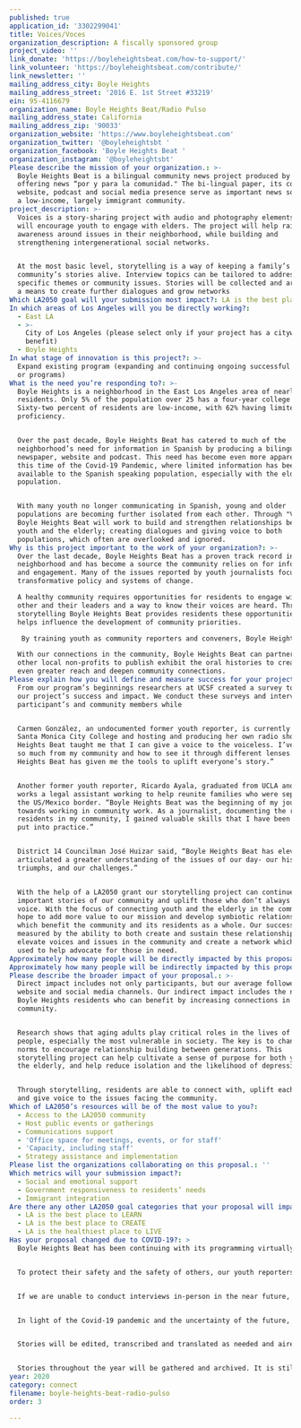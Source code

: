 ```yaml
---
published: true
application_id: '3302299041'
title: Voices/Voces
organization_description: A fiscally sponsored group
project_video: ''
link_donate: 'https://boyleheightsbeat.com/how-to-support/'
link_volunteer: 'https://boyleheightsbeat.com/contribute/'
link_newsletter: ''
mailing_address_city: Boyle Heights
mailing_address_street: '2016 E. 1st Street #33219'
ein: 95-4116679
organization_name: Boyle Heights Beat/Radio Pulso
mailing_address_state: California
mailing_address_zip: '90033'
organization_website: 'https://www.boyleheightsbeat.com'
organization_twitter: '@boyleheightsbt '
organization_facebook: 'Boyle Heights Beat '
organization_instagram: '@boyleheightsbt'
Please describe the mission of your organization.: >-
  Boyle Heights Beat is a bilingual community news project produced by youth,
  offering news “por y para la comunidad." The bi-lingual paper, its companion
  website, podcast and social media presence serve as important news sources in
  a low-income, largely immigrant community.
project_description: >-
  Voices is a story-sharing project with audio and photography elements which
  will encourage youth to engage with elders. The project will help raise
  awareness around issues in their neighborhood, while building and
  strengthening intergenerational social networks.


  At the most basic level, storytelling is a way of keeping a family’s or a
  community’s stories alive. Interview topics can be tailored to address
  specific themes or community issues. Stories will be collected and archived as
  a means to create further dialogues and grow networks 
Which LA2050 goal will your submission most impact?: LA is the best place to CONNECT
In which areas of Los Angeles will you be directly working?:
  - East LA
  - >-
    City of Los Angeles (please select only if your project has a citywide
    benefit)
  - Boyle Heights
In what stage of innovation is this project?: >-
  Expand existing program (expanding and continuing ongoing successful projects
  or programs) 
What is the need you’re responding to?: >-
  Boyle Heights is a neighborhood in the East Los Angeles area of nearly 100,000
  residents. Only 5% of the population over 25 has a four-year college degree.
  Sixty-two percent of residents are low-income, with 62% having limited English
  proficiency.


  Over the past decade, Boyle Heights Beat has catered to much of the
  neighborhood’s need for information in Spanish by producing a bilingual print
  newspaper, website and podcast. This need has become even more apparent during
  this time of the Covid-19 Pandemic, where limited information has been readily
  available to the Spanish speaking population, especially with the elderly
  population.


  With many youth no longer communicating in Spanish, young and older
  populations are becoming further isolated from each other. Through "Voices"
  Boyle Heights Beat will work to build and strengthen relationships between
  youth and the elderly; creating dialogues and giving voice to both
  populations, which often are overlooked and ignored. 
Why is this project important to the work of your organization?: >-
  Over the last decade, Boyle Heights Beat has a proven track record in the
  neighborhood and has become a source the community relies on for information
  and engagement. Many of the issues reported by youth journalists focus on
  transformative policy and systems of change.

  A healthy community requires opportunities for residents to engage with each
  other and their leaders and a way to know their voices are heard. Through its
  storytelling Boyle Heights Beat provides residents these opportunities and
  helps influence the development of community priorities.

   By training youth as community reporters and conveners, Boyle Heights Beat helps empowers them as community leaders and agents of change. Youth reporters can help train others and help both young and old tell their stories.

  With our connections in the community, Boyle Heights Beat can partner with
  other local non-profits to publish exhibit the oral histories to create an
  even greater reach and deepen community connections.
Please explain how you will define and measure success for your project.: >-
  From our program’s beginnings researchers at UCSF created a survey to measure
  our project’s success and impact. We conduct these surveys and interviews with
  participant’s and community members while


  Carmen González, an undocumented former youth reporter, is currently attending
  Santa Monica City College and hosting and producing her own radio show. “Boyle
  Heights Beat taught me that I can give a voice to the voiceless. I’ve learned
  so much from my community and how to see it through different lenses. Boyle
  Heights Beat has given me the tools to uplift everyone’s story.”


  Another former youth reporter, Ricardo Ayala, graduated from UCLA and now
  works a legal assistant working to help reunite families who were separated at
  the US/Mexico border. “Boyle Heights Beat was the beginning of my journey
  towards working in community work. As a journalist, documenting the reality of
  residents in my community, I gained valuable skills that I have been able to
  put into practice.”


  District 14 Councilman José Huizar said, “Boyle Heights Beat has elevated and
  articulated a greater understanding of the issues of our day- our history, our
  triumphs, and our challenges.”


  With the help of a LA2050 grant our storytelling project can continue to tell
  important stories of our community and uplift those who don’t always have a
  voice. With the focus of connecting youth and the elderly in the community, we
  hope to add more value to our mission and develop symbiotic relationships
  which benefit the community and its residents as a whole. Our success will be
  measured by the ability to both create and sustain these relationships,
  elevate voices and issues in the community and create a network which can be
  used to help advocate for those in need. 
Approximately how many people will be directly impacted by this proposal?: '10000'
Approximately how many people will be indirectly impacted by this proposal?: '100000'
Please describe the broader impact of your proposal.: >-
  Direct impact includes not only participants, but our average followers on our
  website and social media channels. Our indirect impact includes the number of
  Boyle Heights residents who can benefit by increasing connections in the
  community.


  Research shows that aging adults play critical roles in the lives of young
  people, especially the most vulnerable in society. The key is to change social
  norms to encourage relationship building between generations. This
  storytelling project can help cultivate a sense of purpose for both youth and
  the elderly, and help reduce isolation and the likelihood of depression.


  Through storytelling, residents are able to connect with, uplift each other
  and give voice to the issues facing the community. 
Which of LA2050’s resources will be of the most value to you?:
  - Access to the LA2050 community
  - Host public events or gatherings
  - Communications support
  - 'Office space for meetings, events, or for staff'
  - 'Capacity, including staff'
  - Strategy assistance and implementation
Please list the organizations collaborating on this proposal.: ''
Which metrics will your submission impact?:
  - Social and emotional support
  - Government responsiveness to residents’ needs
  - Immigrant integration
Are there any other LA2050 goal categories that your proposal will impact?:
  - LA is the best place to LEARN
  - LA is the best place to CREATE
  - LA is the healthiest place to LIVE
Has your proposal changed due to COVID-19?: >
  Boyle Heights Beat has been continuing with its programming virtually since stay-at-home orders were put into place in mid-March. Mentors continue to meet with students on Zoom calls and students report and conduct interviews online and by phone; writing articles focusing on the current pandemic.      


  To protect their safety and the safety of others, our youth reporters can begin the Voices project with elderly persons existing in their family circles and then branch outward as safety concerns are lifted.


  If we are unable to conduct interviews in-person in the near future, Boyle Heights Beat will work with other non-profit organizations and churches serving the elderly communities to set up recording equipment to enable interviews to be done digitally.  With the additional grant funding, we can provide organizations with laptops and WIFI connections to create storytelling spaces throughout the neighborhood. 


  In light of the Covid-19 pandemic and the uncertainty of the future, we can focus our storytelling and reporting to highlight the changing and emerging needs of the community resulting from the quarantine and its aftermath- economic, mental, and social. 


  Stories will be edited, transcribed and translated as needed and aired on our podcast and published on our website and print editions. Journalist mentors and producers will work with students and outside organizations to promote and publish the content on local and national outlets. 


  Stories throughout the year will be gathered and archived. It is still our hope to create installations of the oral histories, either in public or online, as a means to engage the youth and elderly communities and further dialogues and grow intergenerational networks.
year: 2020
category: connect
filename: boyle-heights-beat-radio-pulso
order: 3

---
```

